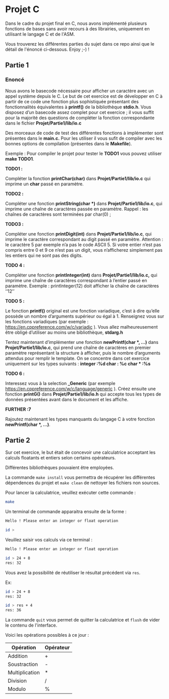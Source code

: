 # Projet C

Dans le cadre du projet final en C, nous avons implémenté plusieurs fonctions de bases sans avoir recours à des librairies, uniquement en utilisant le langage C et de l'ASM.

Vous trouverez les différentes parties du sujet dans ce repo ainsi que le détail de l'énoncé ci-dessous. Enjoy ;-) !

## Partie 1

### Enoncé

Nous avons le basecode nécessaire pour afficher un caractère avec un appel système depuis le C. Le but de cet exercice est de développer en C à  partir de ce code une fonction plus sophistiquée présentant des fonctionnalités équivalentes à  **printf()** de la bibliothèque **stdio.h**. Vous disposez d’un basecode assez complet pour cet exercice ; il vous suffit pour la majorité des questions de compléter la fonction correspondante dans le fichier **Projet/Partie1/lib/io.c**

Des morceaux de code de test des différentes fonctions à implémenter sont présentes dans le **main.c.** Pour les utiliser il vous sufit de compiler avec les bonnes options de compilation (présentes dans le **Makefile**).

Exemple : Pour compiler le projet pour tester le  **TODO1** vous pouvez utiliser **make TODO1**.

**TODO1 :**

Compléter la fonction **printChar(char)** dans **Projet/Partie1/lib/io.c** qui imprime un **char** passé en paramètre. 

**TODO2 :**

Compléter une fonction **printString(char \*)** dans **Projet/Partie1/lib/io.c**, qui imprime une chaîne de caractères passée en paramètre. Rappel : les chaînes de caractères sont terminées par char(0) ;

**TODO3 :**

Compléter une fonction **printDigit(int)** dans **Projet/Partie1/lib/io.c**, qui imprime le caractère correspondant au digit passé en paramètre. Attention : le caractère 5 par exemple n’a pas le code ASCII 5. Si votre entier n’est pas compris entre 0 et 9 ce n’est pas un digit, vous n’afficherez simplement pas les entiers qui ne sont pas des digits.

**TODO 4 :**

Compléter une fonction **printInteger(int)** dans **Projet/Partie1/lib/io.c,** qui imprime une chaîne de caractères correspondant à l’entier passé en paramètre. Exemple : printInteger(12) doit afficher la chaîne de caractères ‘‘12’’ 

**TODO 5 :**

Le fonction **printf()** original est une fonction variadique, c’est à dire qu’elle possède un nombre d’arguments supérieur ou égal à 1. Renseignez vous sur les fonctions variadiques (par exemple : https://en.cppreference.com/w/c/variadic ). Vous allez malheureusement être obligé d’utiliser au moins une bibliothèque,  **stdarg.h**

Tentez maintenant d’implémenter une fonction  **newPrintf(char \*, …)** dans **Projet/Partie1/lib/io.c**, qui prend une chaîne de caractères en premier paramètre représentant la structure à afficher, puis le nombre d’arguments attendus pour remplir le template. On se concentre dans cet exercice uniquement sur les types suivants : **integer :%d char : %c char \* :%s**

**TODO 6 :**

Interessez vous à la selection **\_Generic** (par exemple https://en.cppreference.com/w/c/language/generic ). Créez ensuite une fonction **printG()** dans **Projet/Partie1/lib/io.h** qui accepte tous les types de données présentées avant dans le document et les affiche.

**FURTHER  :7**

Rajoutez maintenant les types manquants du langage C à votre fonction  **newPrintf(char \*, …)**.


## Partie 2

Sur cet exercice, le but était de concevoir une calculatrice acceptant les calculs floatants et entiers selon certains opérateurs.

Différentes bibliothèques pouvaient être employées.

La commande ```make install``` vous permettra de récupérer les différentes dépendences du projet et ```make clean``` de nettoyer les fichiers non sources.

Pour lancer la calculatrice, veuillez exécuter cette commande :

```sh
make
```

Un terminal de commande apparaitra ensuite de la forme :

```sh
Hello ! Please enter an integer or float operation

id >
```

Veuillez saisir vos calculs via ce terminal :

```sh
Hello ! Please enter an integer or float operation

id > 24 + 8
res: 32
```
Vous avez la possibilité de réutiliser le résultat précédent via ```res```.

Ex:

```sh
id > 24 + 8
res: 32

id > res + 4
res: 36
```


La commande ```quit``` vous permet de quitter la calculatrice et ```flush``` de vider le contenu de l'interface.

Voici les opérations possibles à ce jour :

| Opération | Opérateur |
|-----------|:----------|
| Addition | + |
| Soustraction | - |
| Multiplication | * |
| Division | / |
| Modulo | % |
